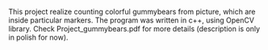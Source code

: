 This project realize counting colorful gummybears from picture, which are inside particular markers. The program was written in c++, using OpenCV library. Check Project_gummybears.pdf for more details (description is only in polish for now).